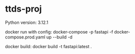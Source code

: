 # ttds-proj
Python version: 3.12.1

docker run with config:
docker-compose -p fastapi -f docker-compose.prod.yaml up --build -d

docker build:
docker build -t fastapi:latest .